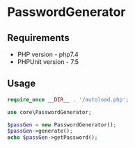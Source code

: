 # PasswordGenerator

## Requirements   
* PHP version - php7.4  
* PHPUnit version - 7.5  
  
## Usage  

```php
require_once __DIR__ . '/autoload.php';

use core\PasswordGenerator;

$passGen = new PasswordGenerator();  
$passGen->generate();  
echo $passGen->getPassword();  
```